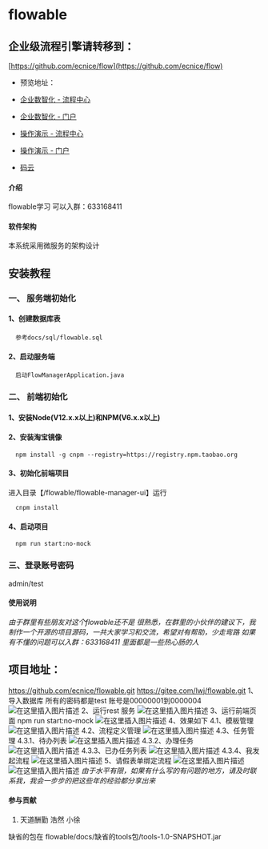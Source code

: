 # flowable

## 企业级流程引擎请转移到：  
[https://github.com/ecnice/flow](https://github.com/ecnice/flow)  
- 预览地址：
- [企业数智化 - 流程中心](http://8.129.209.112:8100/idm/#/login?_blank)
- [企业数智化 - 门户](http://8.129.209.112:8200/idm/#/login)

- [操作演示 - 流程中心](https://www.bilibili.com/video/BV1qU4y1L7pB/)
- [操作演示 - 门户](https://www.bilibili.com/video/BV1mh411Y7UT/)

- [码云](https://gitee.com/lwj/flow)


#### 介绍
flowable学习 可以入群：633168411

#### 软件架构
本系统采用微服务的架构设计


## 安装教程
### 一、 服务端初始化
#### 1、创建数据库表
```
  参考docs/sql/flowable.sql
```
#### 2、启动服务端
```
  启动FlowManagerApplication.java
```
### 二、 前端初始化
#### 1、安装Node(V12.x.x以上)和NPM(V6.x.x以上)
#### 2、安装淘宝镜像
```
  npm install -g cnpm --registry=https://registry.npm.taobao.org
```

#### 3、初始化前端项目
进入目录【/flowable/flowable-manager-ui】运行
``` 
  cnpm install
```

#### 4、启动项目
```
  npm run start:no-mock
```

### 三、登录账号密码
admin/test



#### 使用说明
*由于群里有些朋友对这个flowable还不是 很熟悉，在群里的小伙伴的建议下，我制作一个开源的项目源码，一共大家学习和交流，希望对有帮助，少走弯路  如果有不懂的问题可以入群：633168411  里面都是一些热心肠的人*
## 项目地址：
https://github.com/ecnice/flowable.git
https://gitee.com/lwj/flowable.git
1、导入数据库  所有的密码都是test  账号是00000001到0000004
![在这里插入图片描述](https://img-blog.csdnimg.cn/20191128112800979.png)
2、运行rest 服务
![在这里插入图片描述](https://img-blog.csdnimg.cn/20191128112843709.png?x-oss-process=image/watermark,type_ZmFuZ3poZW5naGVpdGk,shadow_10,text_aHR0cHM6Ly9ibG9nLmNzZG4ubmV0L2xpdXdlbmp1bjA1MTAx,size_16,color_FFFFFF,t_70)
3、运行前端页面 npm run start:no-mock
![在这里插入图片描述](https://img-blog.csdnimg.cn/20191128112935187.png?x-oss-process=image/watermark,type_ZmFuZ3poZW5naGVpdGk,shadow_10,text_aHR0cHM6Ly9ibG9nLmNzZG4ubmV0L2xpdXdlbmp1bjA1MTAx,size_16,color_FFFFFF,t_70)
4、效果如下
4.1、模板管理
![在这里插入图片描述](https://img-blog.csdnimg.cn/20191128113038267.png?x-oss-process=image/watermark,type_ZmFuZ3poZW5naGVpdGk,shadow_10,text_aHR0cHM6Ly9ibG9nLmNzZG4ubmV0L2xpdXdlbmp1bjA1MTAx,size_16,color_FFFFFF,t_70)
4.2、流程定义管理
![在这里插入图片描述](https://img-blog.csdnimg.cn/20191128113205374.png?x-oss-process=image/watermark,type_ZmFuZ3poZW5naGVpdGk,shadow_10,text_aHR0cHM6Ly9ibG9nLmNzZG4ubmV0L2xpdXdlbmp1bjA1MTAx,size_16,color_FFFFFF,t_70)
4.3、任务管理
4.3.1、待办列表
![在这里插入图片描述](https://img-blog.csdnimg.cn/20191128113356425.png?x-oss-process=image/watermark,type_ZmFuZ3poZW5naGVpdGk,shadow_10,text_aHR0cHM6Ly9ibG9nLmNzZG4ubmV0L2xpdXdlbmp1bjA1MTAx,size_16,color_FFFFFF,t_70)
4.3.2、办理任务
![在这里插入图片描述](https://img-blog.csdnimg.cn/20191128113456305.png?x-oss-process=image/watermark,type_ZmFuZ3poZW5naGVpdGk,shadow_10,text_aHR0cHM6Ly9ibG9nLmNzZG4ubmV0L2xpdXdlbmp1bjA1MTAx,size_16,color_FFFFFF,t_70)
4.3.3、已办任务列表
![在这里插入图片描述](https://img-blog.csdnimg.cn/20191128113526767.png?x-oss-process=image/watermark,type_ZmFuZ3poZW5naGVpdGk,shadow_10,text_aHR0cHM6Ly9ibG9nLmNzZG4ubmV0L2xpdXdlbmp1bjA1MTAx,size_16,color_FFFFFF,t_70)
4.3.4、我发起流程
![在这里插入图片描述](https://img-blog.csdnimg.cn/20191128113559735.png?x-oss-process=image/watermark,type_ZmFuZ3poZW5naGVpdGk,shadow_10,text_aHR0cHM6Ly9ibG9nLmNzZG4ubmV0L2xpdXdlbmp1bjA1MTAx,size_16,color_FFFFFF,t_70)
5、请假表单绑定流程
![在这里插入图片描述](https://img-blog.csdnimg.cn/20191128113646402.png?x-oss-process=image/watermark,type_ZmFuZ3poZW5naGVpdGk,shadow_10,text_aHR0cHM6Ly9ibG9nLmNzZG4ubmV0L2xpdXdlbmp1bjA1MTAx,size_16,color_FFFFFF,t_70)
![在这里插入图片描述](https://img-blog.csdnimg.cn/20191128113702634.png?x-oss-process=image/watermark,type_ZmFuZ3poZW5naGVpdGk,shadow_10,text_aHR0cHM6Ly9ibG9nLmNzZG4ubmV0L2xpdXdlbmp1bjA1MTAx,size_16,color_FFFFFF,t_70)
*由于水平有限，如果有什么写的有问题的地方，请及时联系我，我会一步步的把这些年的经验都分享出来*

#### 参与贡献

1.  天道酬勤 浩然 小徐

缺省的包在  flowable/docs/缺省的tools包/tools-1.0-SNAPSHOT.jar
